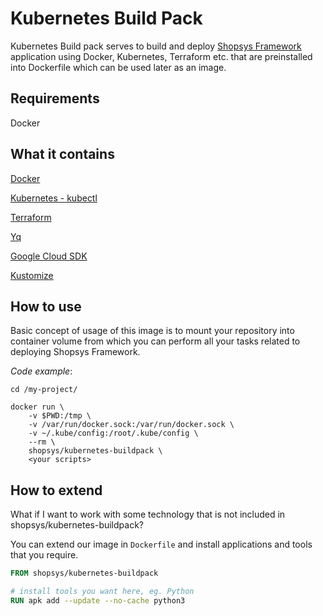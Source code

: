# Kubernetes Build Pack
Kubernetes Build pack serves to build and deploy [Shopsys Framework](https://github.com/shopsys/shopsys) application using Docker, Kubernetes, Terraform etc. that are preinstalled into Dockerfile which can be used later as an image.

## Requirements
Docker

## What it contains
[Docker](https://www.docker.com/)

[Kubernetes - kubectl](https://kubernetes.io/)

[Terraform](https://www.terraform.io/)

[Yq](https://github.com/kislyuk/yq)

[Google Cloud SDK](https://cloud.google.com/sdk/)

[Kustomize](https://github.com/kubernetes-sigs/kustomize)

## How to use
Basic concept of usage of this image is to mount your repository into container volume from which you can perform all your tasks related to deploying Shopsys Framework.

*Code example*: 

```
cd /my-project/

docker run \
    -v $PWD:/tmp \
    -v /var/run/docker.sock:/var/run/docker.sock \
    -v ~/.kube/config:/root/.kube/config \
    --rm \
    shopsys/kubernetes-buildpack \
    <your scripts>
```

## How to extend
What if I want to work with some technology that is not included in shopsys/kubernetes-buildpack?

You can extend our image in `Dockerfile` and install applications and tools that you require.

```Dockerfile
FROM shopsys/kubernetes-buildpack

# install tools you want here, eg. Python
RUN apk add --update --no-cache python3
```
